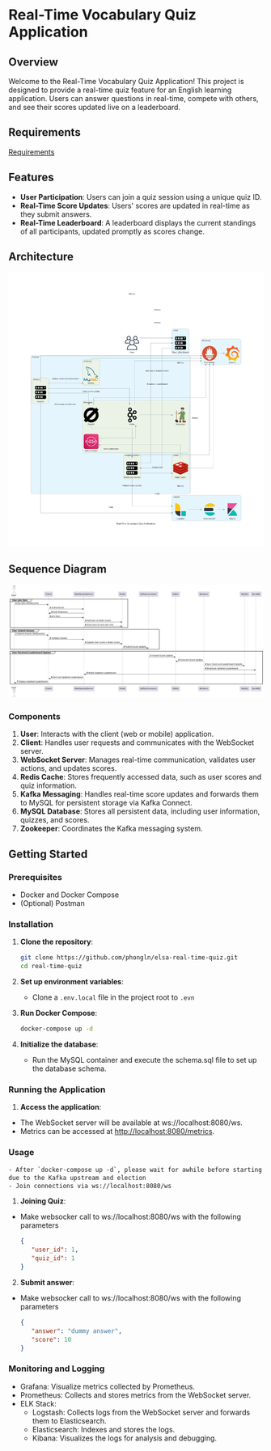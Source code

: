 # Real-Time Vocabulary Quiz Application

## Overview

Welcome to the Real-Time Vocabulary Quiz Application! This project is designed to provide a real-time quiz feature for an English learning application. Users can answer questions in real-time, compete with others, and see their scores updated live on a leaderboard.

## Requirements

[Requirements](Requirements.md)

## Features

- **User Participation**: Users can join a quiz session using a unique quiz ID.
- **Real-Time Score Updates**: Users' scores are updated in real-time as they submit answers.
- **Real-Time Leaderboard**: A leaderboard displays the current standings of all participants, updated promptly as scores change.

## Architecture

![Real-Time Vocabulary Quiz Architecture](architecture-diagram.png)

## Sequence Diagram

![Sequence Diagram](sequence-diagram.png)

### Components

1. **User**: Interacts with the client (web or mobile) application.
2. **Client**: Handles user requests and communicates with the WebSocket server.
3. **WebSocket Server**: Manages real-time communication, validates user actions, and updates scores.
4. **Redis Cache**: Stores frequently accessed data, such as user scores and quiz information.
5. **Kafka Messaging**: Handles real-time score updates and forwards them to MySQL for persistent storage via Kafka Connect.
6. **MySQL Database**: Stores all persistent data, including user information, quizzes, and scores.
7. **Zookeeper**: Coordinates the Kafka messaging system.

## Getting Started

### Prerequisites

- Docker and Docker Compose
- (Optional) Postman

### Installation

1. **Clone the repository**:

   ```sh
   git clone https://github.com/phongln/elsa-real-time-quiz.git
   cd real-time-quiz
   ```

2. **Set up environment variables**:
   - Clone a `.env.local` file in the project root to `.evn`

3. **Run Docker Compose**:

   ```sh
   docker-compose up -d
   ```

4. **Initialize the database**:
   - Run the MySQL container and execute the schema.sql file to set up the database schema.

### Running the Application

1. **Access the application**:

- The WebSocket server will be available at ws://localhost:8080/ws.
- Metrics can be accessed at <http://localhost:8080/metrics>.

### Usage

```
- After `docker-compose up -d`, please wait for awhile before starting due to the Kafka upstream and election
- Join connections via ws://localhost:8080/ws
```

1. **Joining Quiz**:

- Make websocker call to ws://localhost:8080/ws with the following parameters

   ```json
   {
      "user_id": 1,
      "quiz_id": 1
   }
   ```

2. **Submit answer**:

- Make websocker call to ws://localhost:8080/ws with the following parameters

   ```json
   {
      "answer": "dummy answer",
      "score": 10
   }
   ```

### Monitoring and Logging

- Grafana: Visualize metrics collected by Prometheus.
- Prometheus: Collects and stores metrics from the WebSocket server.
- ELK Stack:
  - Logstash: Collects logs from the WebSocket server and forwards them to Elasticsearch.
  - Elasticsearch: Indexes and stores the logs.
  - Kibana: Visualizes the logs for analysis and debugging.

